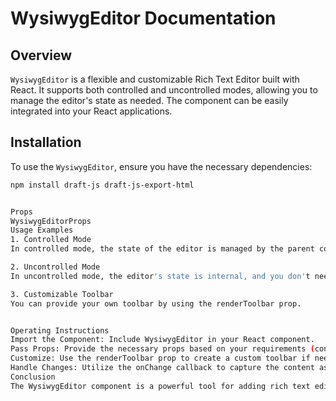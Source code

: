 # WysiwygEditor Documentation

## Overview

`WysiwygEditor` is a flexible and customizable Rich Text Editor built with React. It supports both controlled and uncontrolled modes, allowing you to manage the editor's state as needed. The component can be easily integrated into your React applications.

## Installation

To use the `WysiwygEditor`, ensure you have the necessary dependencies:

```bash
npm install draft-js draft-js-export-html


Props
WysiwygEditorProps
Usage Examples
1. Controlled Mode
In controlled mode, the state of the editor is managed by the parent component. You can pass an initial value through the value prop and handle changes with the onChange prop.

2. Uncontrolled Mode
In uncontrolled mode, the editor's state is internal, and you don't need to manage the content in the parent component.

3. Customizable Toolbar
You can provide your own toolbar by using the renderToolbar prop.


Operating Instructions
Import the Component: Include WysiwygEditor in your React component.
Pass Props: Provide the necessary props based on your requirements (controlled or uncontrolled).
Customize: Use the renderToolbar prop to create a custom toolbar if needed.
Handle Changes: Utilize the onChange callback to capture the content as needed.
Conclusion
The WysiwygEditor component is a powerful tool for adding rich text editing capabilities to your React application. Customize it as needed to fit your project's requirements.

